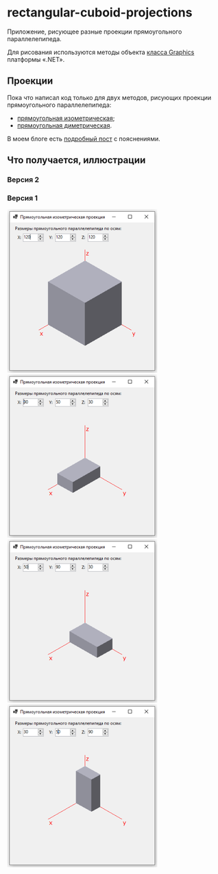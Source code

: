 # rectangular-cuboid-projections
Приложение, рисующее разные проекции прямоугольного параллелепипеда.

Для рисования используются методы объекта [класса Graphics](https://learn.microsoft.com/en-us/dotnet/api/system.drawing.graphics) платформы «.NET».

## Проекции

Пока что написал код только для двух методов, рисующих проекции прямоугольного параллелепипеда:
- [прямоугольная изометрическая](https://github.com/ilyachalov/rectangular-cuboid-projections/blob/main/methods/DrawRectCuboid_Isometric.cs);
- [прямоугольная диметрическая](https://github.com/ilyachalov/rectangular-cuboid-projections/blob/main/methods/DrawRectCuboid_Dimetric.cs).

В моем блоге есть [подробный пост](https://ilyachalov.livejournal.com/375970.html) с пояснениями.

## Что получается, иллюстрации

### Версия 2

### Версия 1

<img src="https://github.com/ilyachalov/rectangular-cuboid-projections/blob/main/illustrations/cuboid-app4.png" width="350"> <img src="https://github.com/ilyachalov/rectangular-cuboid-projections/blob/main/illustrations/cuboid-app1.png" width="350"> <img src="https://github.com/ilyachalov/rectangular-cuboid-projections/blob/main/illustrations/cuboid-app2.png" width="350"> <img src="https://github.com/ilyachalov/rectangular-cuboid-projections/blob/main/illustrations/cuboid-app3.png" width="350">

